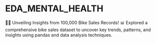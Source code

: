 # EDA_MENTAL_HEALTH
🚴‍♂️ Unveiling Insights from 100,000 Bike Sales Records! 📊  Explored a comprehensive bike sales dataset to uncover key trends, patterns, and insights using pandas and data analysis techniques. 
